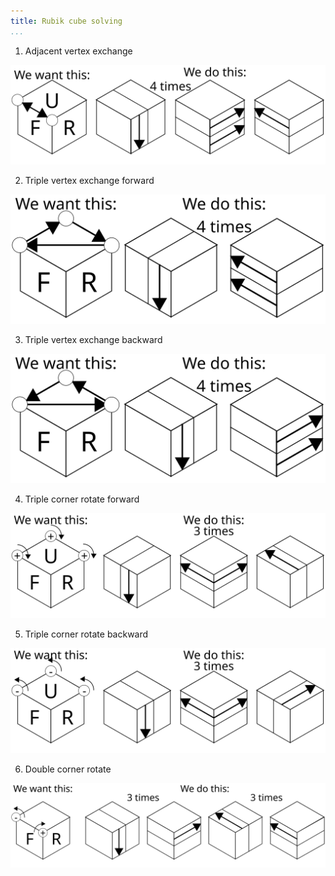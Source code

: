 ```yaml
---
title: Rubik cube solving
...
```


1. Adjacent vertex exchange

![](01-adjacent-vertex-exchange.svg)

2. Triple vertex exchange forward

![](02-triple-vertex-exchange-forward.svg)

3. Triple vertex exchange backward

![](03-triple-vertex-exchange-backward.svg)

4. Triple corner rotate forward

![](04-triple-corner-rotate-forward.svg)

5. Triple corner rotate backward

![](05-triple-corner-rotate-backward.svg)

6. Double corner rotate

![](06-double-corner-rotate.svg)
